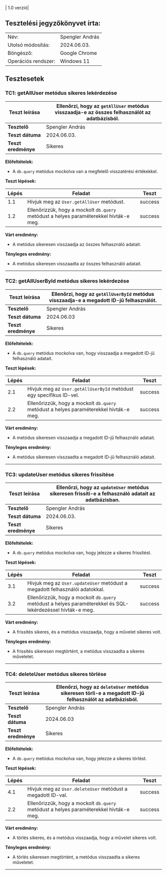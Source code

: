 | 1.0 verzió|

## Tesztelési jegyzőkönyvet írta:
| | |
| --- | --- |
| Név: | Spengler András |
| Utolsó módosítás: | 2024.06.03. |
| Böngésző: | Google Chrome |
| Operációs rendszer: | Windows 11 |

## Tesztesetek

### TC1: getAllUser metódus sikeres lekérdezése

| **Teszt leírása**     | Ellenőrzi, hogy az `getAllUser` metódus visszaadja-e az összes felhasználót az adatbázisból. |
|-----------------------|------------------------------------------------------------------------------------------------|
| **Tesztelő**          | Spengler András |
| **Teszt dátuma**      | 2024.06.03. |
| **Teszt eredménye**   | Sikeres |

**Előfeltételek:**

- A `db.query` metódus mockolva van a megfelelő visszatérési értékekkel.

**Teszt lépések:**

|Lépés|Feladat|Teszt |
|-----|-------|------|
|1.1  | Hívjuk meg az `User.getAllUser` metódust. |success|
|1.2  | Ellenőrizzük, hogy a mockolt `db.query` metódust a helyes paraméterekkel hívták-e meg. |success|

**Várt eredmény:**

- A metódus sikeresen visszaadja az összes felhasználó adatait.

**Tényleges eredmény:**

- A metódus sikeresen visszaadta az összes felhasználó adatait.

---

### TC2: getAllUserById metódus sikeres lekérdezése

| **Teszt leírása**     | Ellenőrzi, hogy az `getAllUserById` metódus visszaadja-e a megadott ID-jű felhasználót.          |
|-----------------------|------------------------------------------------------------------------------------------------|
| **Tesztelő**          | Spengler András |
| **Teszt dátuma**      | 2024.06.03 |
| **Teszt eredménye**   | Sikeres |

**Előfeltételek:**

- A `db.query` metódus mockolva van, hogy visszaadja a megadott ID-jű felhasználó adatait.

**Teszt lépések:**

|Lépés|Feladat|Teszt |
|-----|-------|------|
|2.1  | Hívjuk meg az `User.getAllUserById` metódust egy specifikus ID-vel. |success|
|2.2  | Ellenőrizzük, hogy a mockolt `db.query` metódust a helyes paraméterekkel hívták-e meg. |success|

**Várt eredmény:**

- A metódus sikeresen visszaadja a megadott ID-jű felhasználó adatait.

**Tényleges eredmény:**

- A metódus sikeresen visszaadta a megadott ID-jű felhasználó adatait.

---

### TC3: updateUser metódus sikeres frissítése

| **Teszt leírása**     | Ellenőrzi, hogy az `updateUser` metódus sikeresen frissíti-e a felhasználó adatait az adatbázisban. |
|-----------------------|----------------------------------------------------------------------------------------------------|
| **Tesztelő**          | Spengler András |
| **Teszt dátuma**      | 2024.06.03. |
| **Teszt eredménye**   | Sikeres |


**Előfeltételek:**

- A `db.query` metódus mockolva van, hogy jelezze a sikeres frissítést.

**Teszt lépések:**

|Lépés|Feladat|Teszt |
|-----|-------|------|
|3.1  | Hívjuk meg az `User.updateUser` metódust a megadott felhasználói adatokkal. |success|
|3.2  | Ellenőrizzük, hogy a mockolt `db.query` metódust a helyes paraméterekkel és SQL-lekérdezéssel hívták-e meg. |success|

**Várt eredmény:**

- A frissítés sikeres, és a metódus visszaadja, hogy a művelet sikeres volt.

**Tényleges eredmény:**

- A frissítés sikeresen megtörtént, a metódus visszaadta a sikeres műveletet.

---

### TC4: deleteUser metódus sikeres törlése

| **Teszt leírása**     | Ellenőrzi, hogy az `deleteUser` metódus sikeresen törli-e a megadott ID-jű felhasználót az adatbázisból. |
|-----------------------|-------------------------------------------------------------------------------------------------------|
| **Tesztelő**          | Spengler András |
| **Teszt dátuma**      | 2024.06.03 |
| **Teszt eredménye**   | Sikeres |


**Előfeltételek:**

- A `db.query` metódus mockolva van, hogy jelezze a sikeres törlést.

**Teszt lépések:**

|Lépés|Feladat|Teszt |
|-----|-------|------|
|4.1  | Hívjuk meg az `User.deleteUser` metódust a megadott ID-val. |success|
|2.2  | Ellenőrizzük, hogy a mockolt `db.query` metódust a helyes paraméterekkel hívták-e meg. |success|

**Várt eredmény:**

- A törlés sikeres, és a metódus visszaadja, hogy a művelet sikeres volt.

**Tényleges eredmény:**

- A törlés sikeresen megtörtént, a metódus visszaadta a sikeres műveletet.

---